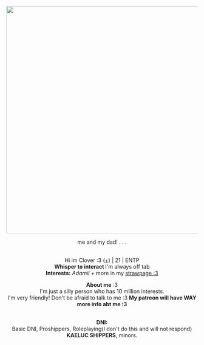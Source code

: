 <p align="center">
    <img width="600" src="https://pbs.twimg.com/media/FwfSCEFaYAMt2C-?format=jpg&name=4096x4096">
<p align="center">      
    me and my dad!
        . . . 
<p align="center">
</br>Hi im Clover :3 (<a href=https://en.pronouns.page/@Adamilcake>+</a>) | 21 | ENTP
<br><b>Whisper to interact </b> I'm always off tab 
<br><b>Interests:</b> <i>Adamil</i> + more in my <a href=https://sprouthicket.straw.page//>strawpage :3</a>
<p align="center">
    <b>About me</b> :3 
 <br> I'm just a silly person who has 10 million interests. <br>I'm very friendly! Don't be afraid to talk to me :3 <b> My patreon will have WAY more info abt me :3 </b>
<p align="center">
     <br><b>DNI:</b>
 <br>Basic DNI, Proshippers, Roleplaying(I don't do this and will not respond) <br><b>KAELUC SHIPPERS</b>, minors. 
